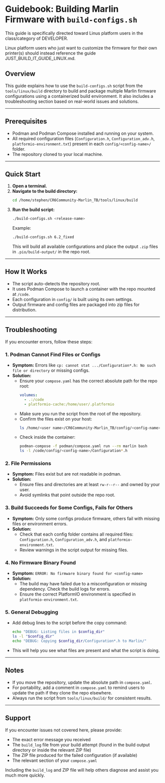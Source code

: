 # Guidebook: Building Marlin Firmware with `build-configs.sh`

This guide is specifically directed toward Linus platform users in the class/category of DEVELOPER.  

Linux platform users who just want to customize the firmware for their own printer(s) should instead reference the guide JUST_BUILD_IT_GUIDE_LINUX.md.


## Overview
This guide explains how to use the `build-configs.sh` script from the `tools/linux/build` directory to build and package multiple Marlin firmware configurations using a containerized build environment. It also includes a troubleshooting section based on real-world issues and solutions.

---

## Prerequisites
- Podman and Podman Compose installed and running on your system.
- All required configuration files (`Configuration.h`, `Configuration_adv.h`, `platformio-environment.txt`) present in each `config/<config-name>/` folder.
- The repository cloned to your local machine.

---

## Quick Start
1. **Open a terminal.**
2. **Navigate to the build directory:**
   ```bash
   cd /home/stephen/CR6Community-Marlin_TB/tools/linux/build
   ```
3. **Run the build script:**
   ```bash
   ./build-configs.sh <release-name>
   ```
   Example:
   ```bash
   ./build-configs.sh 6.2_fixed
   ```
   This will build all available configurations and place the output `.zip` files in `.pio/build-output/` in the repo root.

---

## How It Works
- The script auto-detects the repository root.
- It uses Podman Compose to launch a container with the repo mounted at `/code`.
- Each configuration in `config/` is built using its own settings.
- Output firmware and config files are packaged into zip files for distribution.

---

## Troubleshooting
If you encounter errors, follow these steps:

### 1. Podman Cannot Find Files or Configs
- **Symptom:** Errors like `cp: cannot stat .../Configuration*.h: No such file or directory` or missing configs.
- **Solution:**
  - Ensure your `compose.yaml` has the correct absolute path for the repo root:
    ```yaml
    volumes:
      - .:/code
      - platformio-cache:/home/user/.platformio
    ```
  - Make sure you run the script from the root of the repository.
  - Confirm the files exist on your host:
    ```bash
    ls /home/<user name>/CR6Community-Marlin_TB/config/<config-name>/Configuration*.h
    ```
  - Check inside the container:
    ```bash
    podman-compose -f podman/compose.yaml run --rm marlin bash
    ls -l /code/config/<config-name>/Configuration*.h
    ```

### 2. File Permissions
- **Symptom:** Files exist but are not readable in podman.
- **Solution:**
  - Ensure files and directories are at least `rw-r--r--` and owned by your user.
  - Avoid symlinks that point outside the repo root.

### 3. Build Succeeds for Some Configs, Fails for Others
- **Symptom:** Only some configs produce firmware, others fail with missing files or environment errors.
- **Solution:**
  - Check that each config folder contains all required files: `Configuration.h`, `Configuration_adv.h`, and `platformio-environment.txt`.
  - Review warnings in the script output for missing files.

### 4. No Firmware Binary Found
- **Symptom:** `ERROR: No firmware binary found for <config-name>`
- **Solution:**
  - The build may have failed due to a misconfiguration or missing dependency. Check the build logs for errors.
  - Ensure the correct PlatformIO environment is specified in `platformio-environment.txt`.

### 5. General Debugging
- Add debug lines to the script before the copy command:
  ```bash
  echo "DEBUG: Listing files in $config_dir"
  ls -l "$config_dir"
  echo "DEBUG: Copying $config_dir/Configuration*.h to Marlin/"
  ```
- This will help you see what files are present and what the script is doing.

---

## Notes
- If you move the repository, update the absolute path in `compose.yaml`.
- For portability, add a comment in `compose.yaml` to remind users to update the path if they clone the repo elsewhere.
- Always run the script from `tools/linux/build/` for consistent results.

---

## Support
If you encounter issues not covered here, please provide:
- The exact error message you received
- The `build_log` file from your build attempt (found in the build output directory or inside the relevant ZIP file)
- The ZIP file produced for the failed configuration (if available)
- The relevant section of your `compose.yaml`

Including the `build_log` and ZIP file will help others diagnose and assist you much more quickly.
